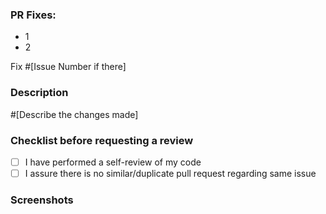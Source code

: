 ### PR Fixes:

- 1
- 2

Fix #[Issue Number if there]

### Description

#[Describe the changes made]

### Checklist before requesting a review

- [ ] I have performed a self-review of my code
- [ ] I assure there is no similar/duplicate pull request regarding same issue

### Screenshots
